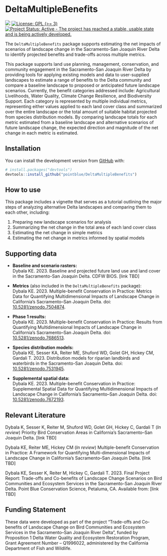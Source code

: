 
<!-- README.md is generated from README.Rmd. Please edit that file -->
<!-- <img src="man/figures/PB_logo_RGB_Full_Color_cs.jpg" align="left" alt="" width="180" /><br><br> -->

# DeltaMultipleBenefits

<!-- badges: start -->

[![](https://img.shields.io/badge/devel%20version-1.0.0-blue.svg)](https://github.com/pointblue/DeltaMultipleBenefits)
[![License: GPL (\>=
3)](https://img.shields.io/badge/license-GPL%20(%3E=%203)-blue.svg)](https://cran.r-project.org/web/licenses/GPL%20(%3E=%203))
[![Project Status: Active - The project has reached a stable, usable
state and is being actively
developed.](https://www.repostatus.org/badges/latest/active.svg)](https://www.repostatus.org/#active)
<!-- badges: end -->

The `DeltaMultipleBenefits` package supports estimating the net impacts
of scenarios of landscape change in the Sacramento-San Joaquin River
Delta to identify projected benefits and trade-offs across multiple
metrics.

This package supports land use planning, management, conservation, and
community engagement in the Sacramento-San Joaquin River Delta by
providing tools for applying existing models and data to user-supplied
landscapes to estimate a range of benefits to the Delta community and
compare a baseline landscape to proposed or anticipated future landscape
scenarios. Currently, the benefit categories addressed include:
Agricultural Livelihoods, Water Quality, Climate Change Resilience, and
Biodiversity Support. Each category is represented by multiple
individual metrics, representing either values applied to each land
cover class and summarized over the entire landscape or the total amount
of suitable habitat projected from species distribution models. By
comparing landscape totals for each metric estimated from a baseline
landscape and alternative scenarios of future landscape change, the
expected direction and magnitude of the net change in each metric is
estimated.

## Installation

<!--You can install the released version of DeltaMultipleBenefits from [CRAN](https://CRAN.R-project.org) with:

``` r
install.packages("DeltaMultipleBenefits")
```

And the development version from [GitHub](https://github.com/) with:-->

You can install the development version from
[GitHub](https://github.com/) with:

``` r
# install.packages("devtools")
devtools::install_github("pointblue/DeltaMultipleBenefits")
```

## How to use

This package includes a vignette that serves as a tutorial outlining the
major steps of analyzing alternative Delta landscapes and comparing them
to each other, including:

1.  Preparing new landscape scenarios for analysis
2.  Summarizing the net change in the total area of each land cover
    class
3.  Estimating the net change in simple metrics  
4.  Estimating the net change in metrics informed by spatial models

## Supporting data

- **Baseline and scenario rasters:**  
  Dybala KE. 2023. Baseline and projected future land use and land cover
  in the Sacramento-San Joaquin Delta. CDFW BIOS. \[link TBD\]

- **Metrics** (also included in the `DeltaMultipleBenefits` package):  
  Dybala KE. 2023. Multiple-benefit Conservation in Practice: Metrics
  Data for Quantifying Multidimensional Impacts of Landscape Change in
  California’s Sacramento–San Joaquin Delta. doi:
  [10.5281/zenodo.7504874](https://doi.org/10.5281/zenodo.7504874).

- **Phase 1 results:**  
  Dybala KE. 2023. Multiple-benefit Conservation in Practice: Results
  from Quantifying Multidimensional Impacts of Landscape Change in
  California’s Sacramento–San Joaquin Delta. doi:
  [10.5281/zenodo.7686513](https://doi.org/10.5281/zenodo.7686513).

- **Species distribution models:**  
  Dybala KE, Sesser KA, Reiter ME, Shuford WD, Golet GH, Hickey CM,
  Gardali T. 2023. Distribution models for riparian landbirds and
  waterbirds in the Sacramento-San Joaquin Delta. doi:
  [10.5281/zenodo.7531945](https://doi.org/10.5281/zenodo.7531945).

- **Supplemental spatial data:**  
  Dybala KE. 2023. Multiple-benefit Conservation in Practice:
  Supplemental Spatial Data for Quantifying Multidimensional Impacts of
  Landscape Change in California’s Sacramento–San Joaquin Delta. doi:
  [10.5281/zenodo.7672193](https://doi.org/10.5281/zenodo.7672193).

## Relevant Literature

Dybala K, Sesser K, Reiter M, Shuford WD, Golet GH, Hickey C, Gardali T
(*In review*) Priority Bird Conservation Areas in California’s
Sacramento–San Joaquin Delta. \[link TBD\]

Dybala KE, Reiter ME, Hickey CM (*In review*) Multiple-benefit
Conservation in Practice: A Framework for Quantifying Multi-dimensional
Impacts of Landscape Change in California’s Sacramento–San Joaquin
Delta. \[link TBD\]

Dybala KE, Sesser K, Reiter M, Hickey C, Gardali T. 2023. Final Project
Report: Trade-offs and Co-benefits of Landscape Change Scenarios on Bird
Communities and Ecosystem Services in the Sacramento-San Joaquin River
Delta. Point Blue Conservation Science, Petaluma, CA. Available from:
\[link TBD\]

## Funding Statement

These data were developed as part of the project “Trade-offs and
Co-benefits of Landscape Change on Bird Communities and Ecosystem
Services in the Sacramento–San Joaquin River Delta”, funded by
Proposition 1 Delta Water Quality and Ecosystem Restoration Program,
Grant Agreement Number – Q1996022, administered by the California
Department of Fish and Wildlife.
